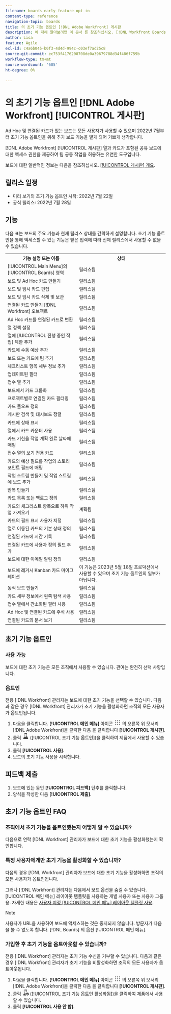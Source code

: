 ```yaml
---
filename: boards-early-feature-opt-in
content-type: reference
navigation-topic: boards
title: 의 초기 기능 옵트인 [!DNL Adobe Workfront] 게시판
description: 에 대해 알아보려면 이 문서 를 참조하십시오. [!DNL Workfront Boards] 초기 기능 옵트인.
author: Lisa
feature: Agile
exl-id: c4a6b045-b0f3-4d4d-994c-c03ef7ad25c8
source-git-commit: ec753f4176208708de0a39679788d34f486f759b
workflow-type: tm+mt
source-wordcount: '685'
ht-degree: 0%

---
```


# 의 초기 기능 옵트인 [!DNL Adobe Workfront] [!UICONTROL 게시판]

Ad Hoc 및 연결된 카드가 있는 보드는 모든 사용자가 사용할 수 있으며 2022년 7월부터 초기 기능 옵트인을 위해 추가 보드 기능을 열게 되어 기쁘게 생각합니다.

[!DNL Adobe Workfront] [!UICONTROL 게시판] 열과 카드가 포함된 공유 보드에 대한 액세스 권한을 제공하여 팀 공동 작업을 허용하는 유연한 도구입니다.

보드에 대한 일반적인 정보는 다음을 참조하십시오. [[!UICONTROL 게시판] 개요](/help/quicksilver/agile/boards-overview.md).

## 릴리스 일정

* 미리 보기의 초기 기능 옵트인 시작: 2022년 7월 22일
* 공식 릴리스: 2022년 7월 28일

## 기능

다음 표는 보드의 주요 기능과 현재 릴리스 상태를 간략하게 설명합니다. 초기 기능 옵트인을 통해 액세스할 수 있는 기능은 받은 입력에 따라 전체 릴리스에서 사용할 수 없을 수 있습니다.

<table style="table-layout:auto"> 
 <tbody> 
  <tr> 
   <th><strong>기능 설명 또는 이름</strong></th>
   <th><strong>상태</strong></th> 
  </tr>
  <tr>
   <td>[!UICONTROL Main Menu]의 [!UICONTROL Boards] 영역</td>
   <td>릴리스됨</td>
  </tr>
    <tr>
   <td>보드 및 Ad Hoc 카드 만들기</td>
   <td>릴리스됨</td>
  </tr>
  <tr>
   <td>보드 및 임시 카드 편집</td>
   <td>릴리스됨</td>
  </tr>
  <tr>
   <td>보드 및 임시 카드 삭제 및 보관</td>
   <td>릴리스됨</td>
  </tr>
  <tr>
   <td>연결된 카드 만들기 [!DNL Workfront] 오브젝트</td>
   <td>릴리스됨</td>
  </tr>
  <tr>
   <td>Ad Hoc 카드를 연결된 카드로 변환</td>
   <td>릴리스됨</td>
  </tr>
  <tr>
   <td>열 정책 설정</td>
   <td>릴리스됨</td>
  </tr>
  <tr>
   <td>열에 [!UICONTROL 진행 중인 작업] 제한 추가</td>
   <td>릴리스됨</td>
  </tr>
  <tr>
   <td>카드에 수동 예상 추가</td>
   <td>릴리스됨</td>
  </tr>
  <tr>
   <td>보드 또는 카드에 팀 추가</td>
   <td>릴리스됨</td>
  </tr>
  <tr>
   <td>체크리스트 항목 세부 정보 추가</td>
   <td>릴리스됨</td>
  </tr>
  <tr>
   <td>업데이트된 필터</td>
   <td>릴리스됨</td>
  </tr>
  <tr>
   <td>접수 열 추가</td>
   <td>릴리스됨</td>
  </tr>
  <tr>
   <td>보드에서 카드 그룹화</td>
   <td>릴리스됨</td>
  </tr>
  <tr>
   <td>프로젝트별로 연결된 카드 필터링</td>
   <td>릴리스됨</td>
  </tr>
  <tr>
   <td>카드 폴오프 정의</td>
   <td>릴리스됨</td>
  </tr>
  <tr>
   <td>게시판 검색 및 대시보드 정렬</td>
   <td>릴리스됨</td>
  </tr>
  <tr>
   <td>카드에 상태 표시</td>
   <td>릴리스됨</td>
  </tr>
  <tr>
   <td>열에서 카드 카운터 사용</td>
   <td>릴리스됨</td>
  </tr>
  <tr>
   <td>카드 기한을 작업 계획 완료 날짜에 매핑</td>
   <td>릴리스됨</td>
  </tr>
  <tr>
   <td>접수 열의 보기 전용 카드</td>
   <td>릴리스됨</td>
  </tr>
  <tr>
   <td>카드의 예상 필드를 작업의 스토리 포인트 필드에 매핑</td>
   <td>릴리스됨</td>
  </tr>
  <tr>
   <td>작업 스트림 만들기 및 작업 스트림에 보드 추가</td>
   <td>릴리스됨</td>
  </tr>
  <tr>
   <td>반복 만들기</td>
   <td>릴리스됨</td>
  </tr>
  <tr>
   <td>카드 목록 또는 백로그 정의</td>
   <td>릴리스됨</td>
  </tr>
  <tr>
   <td>카드의 체크리스트 항목으로 하위 작업 가져오기</td>
   <td>계획됨</td>
  </tr>
  <tr>
   <td>카드의 필드 표시 사용자 지정</td>
   <td>릴리스됨</td>
  </tr>  
  <tr>
   <td>열로 이동된 카드의 기본 상태 정의</td>
   <td>릴리스됨</td>
  </tr>
  <tr>
   <td>연결된 카드에 시간 기록</td>
   <td>릴리스됨</td>
  </tr>
  <tr>
   <td>연결된 카드에 사용자 정의 필드 추가</td>
   <td>릴리스됨</td>
  </tr>
  <tr>
   <td>보드에 대한 이메일 알림 정의</td>
   <td>릴리스됨</td>
  </tr>
  <tr>
   <td>보드에 레거시 Kanban 카드 마이그레이션</td>
   <td>이 기능은 2023년 5월 18일 프로덕션에서 사용할 수 있으며 초기 기능 옵트인의 일부가 아닙니다.</td>
  </tr>
  <tr>
   <td>동적 보드 만들기</td>
   <td>릴리스됨</td>
  </tr>
  <tr>
   <td>카드 세부 정보에서 왼쪽 탐색 사용</td>
   <td>릴리스됨</td>
  </tr>
  <tr>
   <td>접수 열에서 간소화된 필터 사용</td>
   <td>릴리스됨</td>
  </tr>
  <tr>
   <td>Ad Hoc 및 연결된 카드에 주석 사용</td>
   <td>릴리스됨</td>
  </tr>
  <tr>
   <td>연결된 카드의 문서 보기</td>
   <td>릴리스됨</td>
  </tr>
 </tbody>
</table>

## 초기 기능 옵트인

### 사용 가능

보드에 대한 초기 기능은 모든 조직에서 사용할 수 있습니다. 관여는 완전히 선택 사항입니다.

### 옵트인

전용 [!DNL Workfront] 관리자는 보드에 대한 초기 기능을 선택할 수 있습니다. 다음과 같은 경우 [!DNL Workfront] 관리자가 초기 기능을 활성화하면 조직의 모든 사용자가 옵트인됩니다.

1. 다음을 클릭합니다. **[!UICONTROL 메인 메뉴]** 아이콘 ![](assets/main-menu-icon.png) 의 오른쪽 위 모서리 [!DNL Adobe Workfront]을 클릭한 다음 을 클릭합니다 **[!UICONTROL 게시판]**.
1. 클릭 ![초기 기능 옵트인](assets/early-feature-opt-in-not-enabled.png) ([!UICONTROL 초기 기능 옵트인])을 클릭하여 제품에서 사용할 수 있습니다.
1. 클릭 **[!UICONTROL 사용]**.
1. 보드의 초기 기능 사용을 시작합니다.

## 피드백 제출

1. 보드에 있는 동안 **[!UICONTROL 피드백]** 단추를 클릭합니다.
1. 양식을 작성한 다음 **[!UICONTROL 제출]**.

## 초기 기능 옵트인 FAQ

### 조직에서 초기 기능을 옵트인했는지 어떻게 알 수 있습니까?

다음으로 연락 [!DNL Workfront] 관리자가 보드에 대한 초기 기능을 활성화했는지 확인합니다.

### 특정 사용자에게만 초기 기능을 활성화할 수 있습니까?

다음의 경우 [!DNL Workfront] 관리자가 보드에 대한 초기 기능을 활성화하면 조직의 모든 사용자가 옵트인됩니다.

그러나 [!DNL Workfront] 관리자는 다음에서 보드 옵션을 숨길 수 있습니다. [!UICONTROL 메인 메뉴] 레이아웃 템플릿을 사용하는 개별 사용자 또는 사용자 그룹용. 자세한 내용은 [사용자 지정 [!UICONTROL 메인 메뉴] 레이아웃 템플릿 사용](/help/quicksilver/administration-and-setup/customize-workfront/use-layout-templates/customize-main-menu.md).

>[!NOTE]
>
>사용자가 URL을 사용하여 보드에 액세스하는 것은 중지되지 않습니다. 방문자가 다음을 볼 수 없도록 합니다. [!DNL Boards] 의 옵션 [!UICONTROL 메인 메뉴].

### 가입한 후 초기 기능을 옵트아웃할 수 있습니까?

전용 [!DNL Workfront] 관리자는 초기 기능 수신을 거부할 수 있습니다. 다음과 같은 경우 [!DNL Workfront] 관리자가 초기 기능을 비활성화하면 조직의 모든 사용자가 옵트아웃됩니다.

1. 다음을 클릭합니다. **[!UICONTROL 메인 메뉴]** 아이콘 ![](assets/main-menu-icon.png) 의 오른쪽 위 모서리 [!DNL Adobe Workfront]을 클릭한 다음 을 클릭합니다 **[!UICONTROL 게시판]**.
1. 클릭 ![초기 기능 옵트인 활성화됨](assets/early-feature-opt-in-enabled.png) ([!UICONTROL 초기 기능 옵트인 활성화됨])을 클릭하여 제품에서 사용할 수 있습니다.
1. 클릭 **[!UICONTROL 사용 안 함]**.
